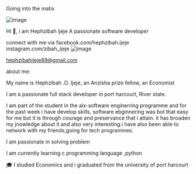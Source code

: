 Going into the matix

![image](https://github.com/hephzibahij/hephzibahij/assets/128981877/ceaf39f6-c2c2-4b1f-9cf9-8cecad3305ed)

Hi 👋, i am Hephzibah ijeje
A passionate software developer

connect with me via 
facebook.com/hephzibah.ijeje
instagram.com/zibah_ijeje
![image](https://github.com/hephzibahij/hephzibahij/assets/128981877/9fefd2ba-3ac3-4e2b-b74d-22f17c43ddae)

hephzibahijeje89@gmail.com

about me:

My name is Hephzibah .O. Ijeje, an Anzisha prize fellow, an Economist


I am a passionate full stack developer in port harcourt, River state.


I am part of the student in the alx-software enginerring programme and for the past week i have develop skills, software ebginnering was bot that easy for me but it is through courage and preservance that i attain. it has broaden my jnowledge about it and also very interesting.i have also been able to network with my friends,going for tech programmes.


I am passionate in solving problem

I am currently learning c programming language ,python


🎓 I studied Economics and i graduated from the university of port harcourt
